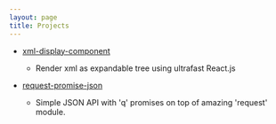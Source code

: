 ```yaml
---
layout: page
title: Projects
---
```


- [xml-display-component](https://github.com/marushkevych/xml-display-component)
  - Render xml as expandable tree using ultrafast React.js

- [request-promise-json]
  - Simple JSON API with 'q' promises on top of amazing 'request' module.



[request-promise-json]: https://github.com/marushkevych/request-promise-json
